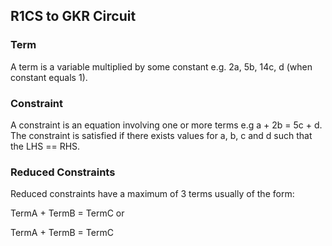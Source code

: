 ## R1CS to GKR Circuit

### Term
A term is a variable multiplied by some constant e.g. 2a, 5b, 14c, d (when constant equals 1).

### Constraint
A constraint is an equation involving one or more terms 
e.g a + 2b = 5c + d. The constraint is satisfied if there exists values for a, b, c and d such that the LHS == RHS.

### Reduced Constraints
Reduced constraints have a maximum of 3 terms usually of the form:

TermA + TermB = TermC  or

TermA + TermB = TermC

